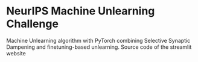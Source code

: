 # NeurIPS Machine Unlearning Challenge
Machine Unlearning algorithm with PyTorch combining Selective Synaptic Dampening and finetuning-based unlearning.
Source code of the streamlit website
